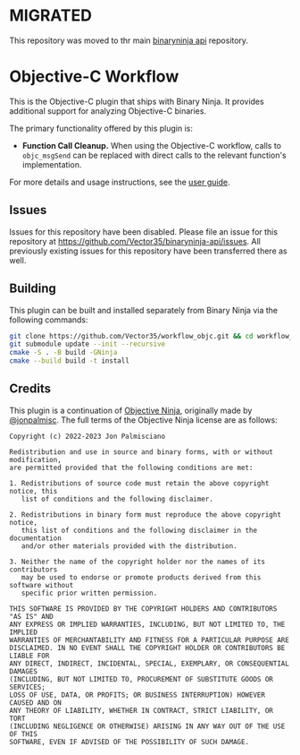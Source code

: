 # MIGRATED

This repository was moved to thr main [binaryninja api](https://github.com/Vector35/binaryninja-api/tree/dev/plugins/workflow_objc) repository. 

# Objective-C Workflow

This is the Objective-C plugin that ships with Binary Ninja. It provides
additional support for analyzing Objective-C binaries.

The primary functionality offered by this plugin is:

- **Function Call Cleanup.** When using the Objective-C workflow, calls to
  `objc_msgSend` can be replaced with direct calls to the relevant function's
  implementation.
  
For more details and usage instructions, see the [user guide](https://dev-docs.binary.ninja/guide/objectivec.html).

## Issues

Issues for this repository have been disabled. Please file an issue for this repository at https://github.com/Vector35/binaryninja-api/issues. All previously existing issues for this repository have been transferred there as well.

## Building

This plugin can be built and installed separately from Binary Ninja via the
following commands:

```sh
git clone https://github.com/Vector35/workflow_objc.git && cd workflow_objc
git submodule update --init --recursive
cmake -S . -B build -GNinja
cmake --build build -t install
```

## Credits

This plugin is a continuation of [Objective Ninja](https://github.com/jonpalmisc/ObjectiveNinja), originally made
by [@jonpalmisc](https://twitter.com/jonpalmisc). The full terms of the
Objective Ninja license are as follows:

```
Copyright (c) 2022-2023 Jon Palmisciano

Redistribution and use in source and binary forms, with or without modification,
are permitted provided that the following conditions are met:

1. Redistributions of source code must retain the above copyright notice, this
   list of conditions and the following disclaimer.

2. Redistributions in binary form must reproduce the above copyright notice,
   this list of conditions and the following disclaimer in the documentation
   and/or other materials provided with the distribution.

3. Neither the name of the copyright holder nor the names of its contributors
   may be used to endorse or promote products derived from this software without
   specific prior written permission.

THIS SOFTWARE IS PROVIDED BY THE COPYRIGHT HOLDERS AND CONTRIBUTORS "AS IS" AND
ANY EXPRESS OR IMPLIED WARRANTIES, INCLUDING, BUT NOT LIMITED TO, THE IMPLIED
WARRANTIES OF MERCHANTABILITY AND FITNESS FOR A PARTICULAR PURPOSE ARE
DISCLAIMED. IN NO EVENT SHALL THE COPYRIGHT HOLDER OR CONTRIBUTORS BE LIABLE FOR
ANY DIRECT, INDIRECT, INCIDENTAL, SPECIAL, EXEMPLARY, OR CONSEQUENTIAL DAMAGES
(INCLUDING, BUT NOT LIMITED TO, PROCUREMENT OF SUBSTITUTE GOODS OR SERVICES;
LOSS OF USE, DATA, OR PROFITS; OR BUSINESS INTERRUPTION) HOWEVER CAUSED AND ON
ANY THEORY OF LIABILITY, WHETHER IN CONTRACT, STRICT LIABILITY, OR TORT
(INCLUDING NEGLIGENCE OR OTHERWISE) ARISING IN ANY WAY OUT OF THE USE OF THIS
SOFTWARE, EVEN IF ADVISED OF THE POSSIBILITY OF SUCH DAMAGE.
```
